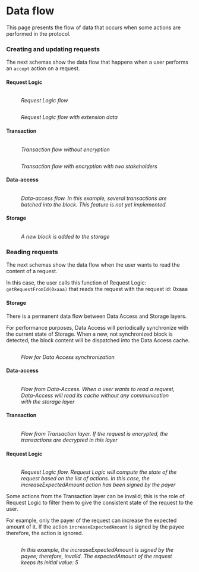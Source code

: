 # Data flow

This page presents the flow of data that occurs when some actions are performed in the protocol.

### Creating and updating requests

The next schemas show the data flow that happens when a user performs an `accept` action on a request.

#### Request Logic

<figure><img src="../../.gitbook/assets/3-RequestLogicFlow (1).jpg" alt=""><figcaption><p><em>Request Logic flow</em></p></figcaption></figure>

<figure><img src="../../.gitbook/assets/3-AdvancedLogicFlow (1).jpg" alt=""><figcaption><p><em>Request Logic flow with extension data</em></p></figcaption></figure>

#### Transaction

<figure><img src="../../.gitbook/assets/3-TransactionFlow (1).jpg" alt=""><figcaption><p><em>Transaction flow without encryption</em></p></figcaption></figure>

<figure><img src="../../.gitbook/assets/3-TransactionFlowEncrypted (1).jpg" alt=""><figcaption><p><em>Transaction flow with encryption with two stakeholders</em></p></figcaption></figure>

#### Data-access

<figure><img src="../../.gitbook/assets/3-DataAccessFlow (1).jpg" alt=""><figcaption><p><em>Data-access flow. In this example, several transactions are batched into the block. This feature is not yet implemented.</em></p></figcaption></figure>

#### Storage

<figure><img src="../../.gitbook/assets/3-StorageFlow (1).jpg" alt=""><figcaption><p><em>A new block is added to the storage</em></p></figcaption></figure>

### Reading requests

The next schemas show the data flow when the user wants to read the content of a request.

In this case, the user calls this function of Request Logic: `getRequestFromId(0xaaa)` that reads the request with the request id: 0xaaa

#### Storage

There is a permanent data flow between Data Access and Storage layers.

For performance purposes, Data Access will periodically synchronize with the current state of Storage. When a new, not synchronized block is detected, the block content will be dispatched into the Data Access cache.

<figure><img src="../../.gitbook/assets/4-DataAccessAndStorageFlow (1).jpg" alt=""><figcaption><p><em>Flow for Data Access synchronization</em></p></figcaption></figure>

#### Data-access

<figure><img src="../../.gitbook/assets/4-DataAccessFlow (1).jpg" alt=""><figcaption><p><em>Flow from Data-Access. When a user wants to read a request, Data-Access will read its cache without any communication with the storage layer</em></p></figcaption></figure>

#### Transaction

<figure><img src="../../.gitbook/assets/4-TransactionFlow (1).jpg" alt=""><figcaption><p><em>Flow from Transaction layer. If the request is encrypted, the transactions are decrypted in this layer</em></p></figcaption></figure>

#### Request Logic

<figure><img src="../../.gitbook/assets/4-RequestLogicFlow (1).jpg" alt=""><figcaption><p><em>Request Logic flow. Request Logic will compute the state of the request based on the list of actions. In this case, the increaseExpectedAmount action has been signed by the payer</em></p></figcaption></figure>

Some actions from the Transaction layer can be invalid; this is the role of Request Logic to filter them to give the consistent state of the request to the user.

For example, only the payer of the request can increase the expected amount of it. If the action `increaseExpectedAmount` is signed by the payee therefore, the action is ignored.

<figure><img src="../../.gitbook/assets/4-RequestLogicFlowInvalid (1).jpg" alt=""><figcaption><p><em>In this example, the increaseExpectedAmount is signed by the payee; therefore, invalid. The expectedAmount of the request keeps its initial value: 5</em></p></figcaption></figure>
